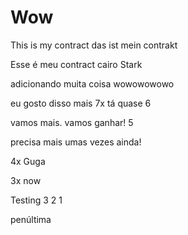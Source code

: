 # Wow

This is my contract
das ist mein contrakt

Esse é meu 
contract cairo Stark 


adicionando muita coisa
wowowowowo

eu gosto disso mais 7x
tá quase 6

vamos mais. vamos ganhar!
5

precisa mais umas vezes ainda!

4x Guga

3x now

Testing 3 2 1

penúltima
